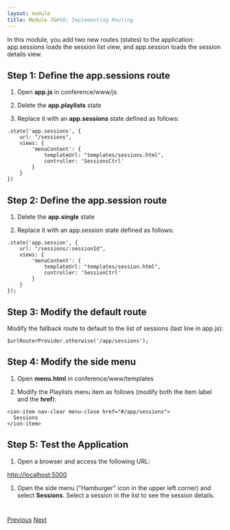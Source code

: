 ```yaml
---
layout: module
title: Module 7&#58; Implementing Routing
---
```

In this module, you add two new routes (states) to the application: app.sessions loads the session list 
view, and app.session loads the session details view.

## Step 1: Define the app.sessions route 

1. Open **app.js** in conference/www/js

1. Delete the **app.playlists** state
 
1. Replace it with an **app.sessions** state defined as follows:

  ```
  .state('app.sessions', {
      url: "/sessions",
      views: {
          'menuContent': {
              templateUrl: "templates/sessions.html",
              controller: 'SessionsCtrl'
          }
      }
  })
  ```

## Step 2: Define the app.session route 

1. Delete the **app.single** state
 
1. Replace it with an app.session state defined as follows:

  ```
  .state('app.session', {
      url: "/sessions/:sessionId",
      views: {
          'menuContent': {
              templateUrl: "templates/session.html",
              controller: 'SessionCtrl'
          }
      }
  });
  ```

## Step 3: Modify the default route 

Modify the fallback route to default to the list of sessions (last line in app.js):

  ```
  $urlRouterProvider.otherwise('/app/sessions');
  ```

## Step 4: Modify the side menu 

1. Open **menu.html** in conference/www/templates

1. Modify the Playlists menu item as follows (modify both the item label and the **href**):

  ```
  <ion-item nav-clear menu-close href="#/app/sessions">
    Sessions
  </ion-item>
  ```

## Step 5: Test the Application

1. Open a browser and access the following URL:

  [http://localhost:5000](http://localhost:5000)

1. Open the side menu ("Hamburger" icon in the upper left corner) and select **Sessions**. Select a session in the list
 to see the session details.


<div class="row" style="margin-top:40px;">
<div class="col-sm-12">
<a href="create-ionic-template.html" class="btn btn-default"><i class="glyphicon glyphicon-chevron-left"></i> 
Previous</a>
<a href="build-ionic-project.html" class="btn btn-default pull-right">Next <i class="glyphicon 
glyphicon-chevron-right"></i></a>
</div>
</div>


